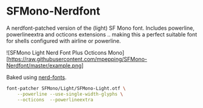 # SFMono-Nerdfont

A nerdfont-patched version of the (light) SF Mono font. Includes powerline, powerlineextra and octicons extensions .. making this a perfect suitable font for shells configured with airline or powerline.

![SFMono Light Nerd Font Plus Octicons Mono][https://raw.githubusercontent.com/mpepping/SFMono-Nerdfont/master/example.png]

Baked using [nerd-fonts](https://github.com/ryanoasis/nerd-fonts).

```bash
font-patcher SFMono/Light/SFMono-Light.otf \
    --powerline --use-single-width-glyphs \
    --octicons  --powerlineextra
```
